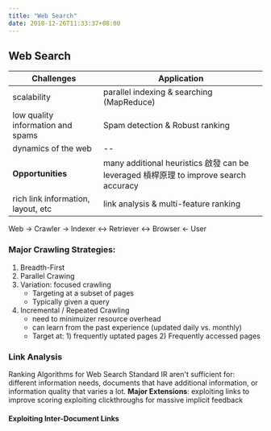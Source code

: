 ```yaml
---
title: "Web Search"
date: 2018-12-26T11:33:37+08:00
---
```

## Web Search

|Challenges|Application|
|----------|-----------|
|scalability|parallel indexing & searching (MapReduce)|
|low quality information and spams | Spam detection & Robust ranking|
dynamics of the web | --|
|**Opportunities**| many additional heuristics 啟發 can be leveraged 槓桿原理 to improve search accuracy|
|rich link information, layout, etc | link analysis & multi-feature ranking|


Web  &rightarrow; Crawler  &rightarrow; Indexer <-> Retriever <-> Browser  &leftarrow; User

### Major Crawling Strategies:
1. Breadth-First 
2. Parallel Crawing 
3. Variation: focused crawling
    - Targeting at a subset of pages
    - Typically given a query
4. Incremental / Repeated Crawling 
    - need to minimuizer resource overhead
    - can learn from the past experience (updated daily vs. monthly)
    - Target at: 1) frequently uptated pages 2) Frequently accessed pages


### Link Analysis
Ranking Algorithms for Web Search
    Standard IR aren't sufficient for: different information needs, documents that have additional information, or information quality that varies a lot.
**Major Extensions**: 
    exploiting links to improve scoring
    exploiting clickthroughs for massive implicit feedback

#### Exploiting Inter-Document Links